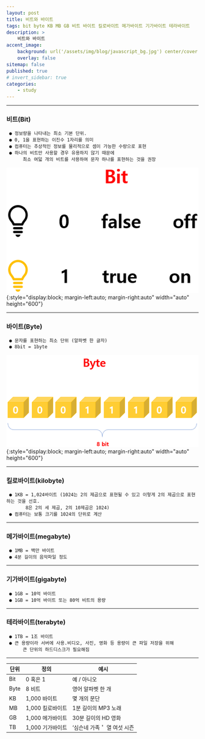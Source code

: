 ```yaml
---
layout: post
title: 비트와 바이트
tags: bit byte KB MB GB 비트 바이트 킬로바이트 메가바이트 기가바이트 테라바이트
description: >
    비트와 바이트
accent_image:
    background: url('/assets/img/blog/javascript_bg.jpg') center/cover
    overlay: false
sitemap: false
published: true
# invert_sidebar: true
categories:
    - study
---
```


---

### 비트(Bit)

     ● 정보량을 나타내는 최소 기본 단위.
     ● 0, 1을 표현하는 이진수 1자리를 의미
     ● 컴퓨터는 추상적인 정보를 물리적으로 셈이 가능한 수량으로 표현
     ● 하나의 비트만 사용할 경우 유용하지 않기 때문에
          최소 여덟 개의 비트를 사용하여 문자 하나를 표현하는 것을 권장

![image1](/assets/img/blog/study/20220613-study-bitandbyte-1.png){:style="display:block; margin-left:auto; margin-right:auto" width="auto" height="600"}

---

### 바이트(Byte)

     ● 문자를 표현하는 최소 단위 (알파벳 한 글자)
     ● 8bit = 1byte

![image2](/assets/img/blog/study/20220613-study-bitandbyte-2.png){:style="display:block; margin-left:auto; margin-right:auto" width="auto" height="600"}

---

### 킬로바이트(kilobyte)

     ● 1KB = 1,024바이트 (1024는 2의 제곱으로 표현될 수 있고 이렇게 2의 제곱으로 표현하는 것을 선호.
           8은 2의 세 제곱, 2의 10제곱은 1024)
     ● 컴퓨터는 보통 크기를 1024의 단위로 계산

---

### 메가바이트(megabyte)

     ● 1MB = 백만 바이트
     ● 4분 길이의 음악파일 정도

---

### 기가바이트(gigabyte)

     ● 1GB = 10억 바이트
     ● 1GB = 10억 바이트 또는 80억 비트의 용량

---

### 테라바이트(terabyte)

     ● 1TB = 1조 바이트
     ● 큰 용량이라 서버에 사용.비디오, 사진, 영화 등 용량이 큰 파일 저장을 위해
          큰 단위의 하드디스크가 필요해짐

---

| 단위 | 정의             | 예시                        |
| ---- | ---------------- | --------------------------- |
| Bit  | 0 혹은 1         | 예 / 아니오                 |
| Byte | 8 비트           | 영어 알파벳 한 개           |
| KB   | 1,000 바이트     | 몇 개의 문단                |
| MB   | 1,000 킬로바이트 | 1분 길이의 MP3 노래         |
| GB   | 1,000 메가바이트 | 30분 길이의 HD 영화         |
| TB   | 1,000 기가바이트 | ‘심슨네 가족＇ 열 여섯 시즌 |
